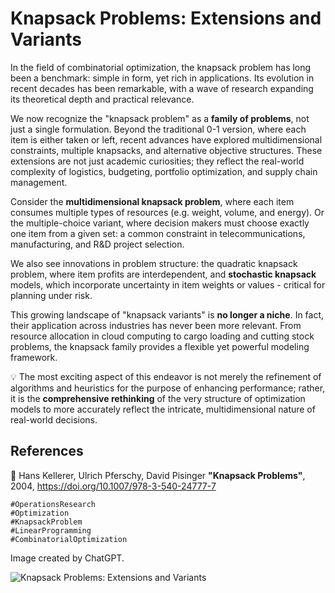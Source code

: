 # Knapsack Problems: Extensions and Variants

In the field of combinatorial optimization, the knapsack problem has long been a benchmark: simple in form, yet rich in applications. Its evolution in recent decades has been remarkable, with a wave of research expanding its theoretical depth and practical relevance.

We now recognize the "knapsack problem" as a **family of problems**, not just a single formulation. Beyond the traditional 0-1 version, where each item is either taken or left, recent advances have explored multidimensional constraints, multiple knapsacks, and alternative objective structures. These extensions are not just academic curiosities; they reflect the real-world complexity of logistics, budgeting, portfolio optimization, and supply chain management.

Consider the **multidimensional knapsack problem**, where each item consumes multiple types of resources (e.g. weight, volume, and energy). Or the multiple-choice variant, where decision makers must choose exactly one item from a given set: a common constraint in telecommunications, manufacturing, and R&D project selection.

We also see innovations in problem structure: the quadratic knapsack problem, where item profits are interdependent, and **stochastic knapsack** models, which incorporate uncertainty in item weights or values - critical for planning under risk.

This growing landscape of "knapsack variants" is **no longer a niche**. In fact, their application across industries has never been more relevant. From resource allocation in cloud computing to cargo loading and cutting stock problems, the knapsack family provides a flexible yet powerful modeling framework.

💡 The most exciting aspect of this endeavor is not merely the refinement of algorithms and heuristics for the purpose of enhancing performance; rather, it is the **comprehensive rethinking** of the very structure of optimization models to more accurately reflect the intricate, multidimensional nature of real-world decisions.


## References
🔗 Hans Kellerer, Ulrich Pferschy, David Pisinger **"Knapsack Problems"**, 2004, https://doi.org/10.1007/978-3-540-24777-7

```
#OperationsResearch
#Optimization
#KnapsackProblem
#LinearProgramming
#CombinatorialOptimization
```

Image created by ChatGPT.

![Knapsack Problems: Extensions and Variants](./img.webp)



